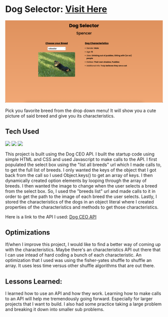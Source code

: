 # Dog Selector: <a target="_blank" href="https://danielle-higgins.github.io/dog-selector/">Visit Here</a>

<img src="https://github.com/Danielle-Higgins/dog-selector/blob/main/selector-preview.png">

Pick you favorite breed from the drop down menu! It will show you a cute picture of said breed and give you its characteristics.

## Tech Used

<p>
  <img src="https://img.shields.io/badge/html5-%23E34F26.svg?style=for-the-badge&logo=html5&logoColor=white">
  <img src="https://img.shields.io/badge/css3-%231572B6.svg?style=for-the-badge&logo=css3&logoColor=white">
  <img src="https://img.shields.io/badge/javascript-%23323330.svg?style=for-the-badge&logo=javascript&logoColor=%23F7DF1E">
</p>

This project is built using the Dog CEO API. I built the startup code using simple HTML and CSS and used Javascript to make calls to the API. I first populated the select box using the "list all breeds" url which I made calls to, to get the full list of breeds. I only wanted the keys of the object that I got back from the call so I used Object.keys() to get an array of keys. I then dynamically created option elements by looping through the array of breeds. I then wanted the image to change when the user selects a breed from the select box. So, I used the "breeds list" url and made calls to it in order to get the path to the image of each breed the user selects. Lastly, I stored the characteristics of the dogs in an object literal where I created properties of the characteristics and methods to get those characteristics.

Here is a link to the API I used: <a target="_blank" href="https://dog.ceo/dog-api/">Dog CEO API</a>

## Optimizations

If/when I improve this project, I would like to find a better way of coming up with the characteristics. Maybe there's an characteristics API out there that I can use intead of hard coding a bunch of each characteristic. An optimization that I used was using the fisher-yates shuffle to shuffle an array. It uses less time versus other shuffle algorithms that are out there.

## Lessons Learned:

I learned how to use an API and how they work. Learning how to make calls to an API will help me tremendously going forward. Especially for larger projects that I want to build. I also had some practice taking a large problem and breaking it down into smaller sub problems.
